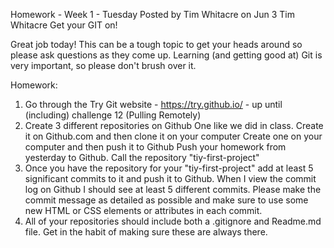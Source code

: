 Homework - Week 1 - Tuesday
Posted by Tim Whitacre on Jun 3
Tim Whitacre
Get your GIT on!

Great job today! This can be a tough topic to get your heads around so please ask questions as they come up. Learning (and getting good at) Git is very important, so please don't brush over it.

Homework:

1. Go through the Try Git website - https://try.github.io/ - up until (including) challenge 12 (Pulling Remotely)
2. Create 3 different repositories on Github
One like we did in class. Create it on Github.com and then clone it on your computer
Create one on your computer and then push it to Github
Push your homework from yesterday to Github. Call the repository "tiy-first-project"
3. Once you have the repository for your "tiy-first-project" add at least 5 significant commits to it and push it to Github. When I view the commit log on Github I should see at least 5 different commits. Please make the commit message as detailed as possible and make sure to use some new HTML or CSS elements or attributes in each commit.
4. All of your repositories should include both a .gitignore and Readme.md file. Get in the habit of making sure these are always there.
